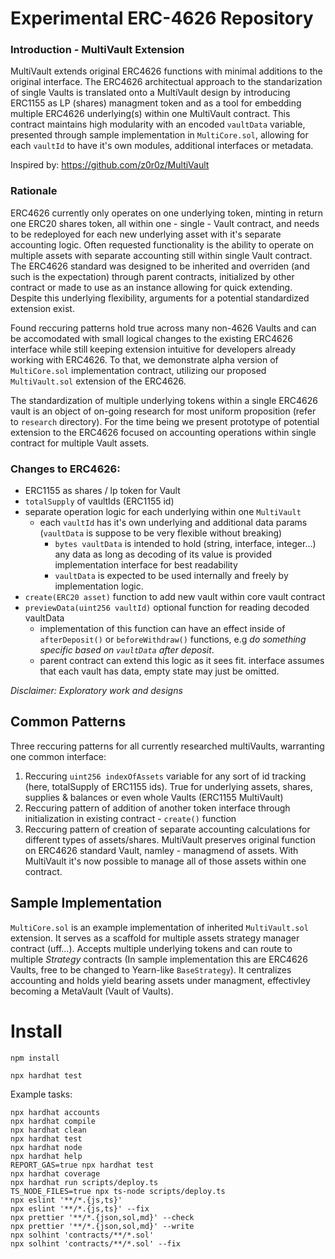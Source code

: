# Experimental ERC-4626 Repository

### Introduction - MultiVault Extension

MultiVault extends original ERC4626 functions with minimal additions to the original interface. The ERC4626 architectual approach to the standarization of single Vaults is translated onto a MultiVault design by introducing ERC1155 as LP (shares) managment token and as a tool for embedding multiple ERC4626 underlying(s) within one MultiVault contract. This contract maintains high modularity with an encoded `vaultData` variable, presented through sample implementation in `MultiCore.sol`, allowing for each `vaultId` to have it's own modules, additional interfaces or metadata.

Inspired by: https://github.com/z0r0z/MultiVault 

### Rationale

ERC4626 currently only operates on one underlying token, minting in return one ERC20 shares token, all within one - single - Vault contract, and needs to be redeployed for each new underlying asset with it's separate accounting logic. Often requested functionality is the ability to operate on multiple assets with separate accounting still within single Vault contract. The ERC4626 standard was designed to be inherited and overriden (and such is the expectation) through parent contracts, initialized by other contract or made to use as an instance allowing for quick extending. Despite this underlying flexibility, arguments for a potential standardized extension exist. 

Found reccuring patterns hold true across many non-4626 Vaults and can be accomodated with small logical changes to the existing ERC4626 interface while still keeping extension intuitive for developers already working with ERC4626. To that, we demonstrate alpha version of `MultiCore.sol` implementation contract, utilizing our proposed `MultiVault.sol` extension of the ERC4626.

The standardization of multiple underlying tokens within a single ERC4626 vault is an object of on-going research for most uniform proposition (refer to `research` directory). For the time being we present prototype of potential extension to the ERC4626 focused on accounting operations within single contract for multiple Vault assets.

### Changes to ERC4626:

- ERC1155 as shares / lp token for Vault
- `totalSupply` of vaultIds (ERC1155 id)
- separate operation logic for each underlying within one `MultiVault`
  - each `vaultId` has it's own underlying and additional data params (`vaultData` is suppose to be very flexible without breaking)
    - `bytes vaultData` is intended to hold (string, interface, integer...) any data as long as decoding of its value is provided implementation interface for best readability
    - `vaultData` is expected to be used internally and freely by implementation logic.
- `create(ERC20 asset)` function to add new vault within core vault contract
- `previewData(uint256 vaultId)` optional function for reading decoded vaultData
  - implementation of this function can have an effect inside of `afterDeposit()` or `beforeWithdraw()` functions, e.g _do something specific based on `vaultData` after deposit_. 
  - parent contract can extend this logic as it sees fit. interface assumes that each vault has data, empty state may just be omitted.

_Disclaimer: Exploratory work and designs_

## Common Patterns

Three reccuring patterns for all currently researched multiVaults, warranting one common interface:

1. Reccuring `uint256 indexOfAssets` variable for any sort of id tracking (here, totalSupply of ERC1155 ids). True for underlying assets, shares, supplies & balances or even whole Vaults (ERC1155 MultiVault)
2. Reccuring pattern of addition of another token interface through initialization in existing contract - `create()` function
3. Reccuring pattern of creation of separate accounting calculations for different types of assets/shares. MultiVault preserves original function on ERC4626 standard Vault, namley - managmend of assets. With MultiVault it's now possible to manage all of those assets within one contract.

## Sample Implementation

`MultiCore.sol` is an example implementation of inherited `MultiVault.sol` extension. It serves as a scaffold for multiple assets strategy manager contract (uff...). Accepts multiple underlying tokens and can route to multiple *Strategy* contracts (In sample implementation this are ERC4626 Vaults, free to be changed to Yearn-like `BaseStrategy`). It centralizes accounting and holds yield bearing assets under managment, effectivley becoming a MetaVault (Vault of Vaults).

# Install

`npm install`

`npx hardhat test`

Example tasks:

```shell
npx hardhat accounts
npx hardhat compile
npx hardhat clean
npx hardhat test
npx hardhat node
npx hardhat help
REPORT_GAS=true npx hardhat test
npx hardhat coverage
npx hardhat run scripts/deploy.ts
TS_NODE_FILES=true npx ts-node scripts/deploy.ts
npx eslint '**/*.{js,ts}'
npx eslint '**/*.{js,ts}' --fix
npx prettier '**/*.{json,sol,md}' --check
npx prettier '**/*.{json,sol,md}' --write
npx solhint 'contracts/**/*.sol'
npx solhint 'contracts/**/*.sol' --fix
```